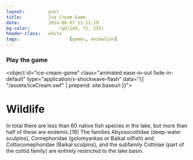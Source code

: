 ```yaml
---
layout:     	post
title:      	Ice Cream Game
date:       	2014-06-07 11:21:29
bg-color:			rgb(144, 72, 155)
header-class:	white
tags:					[games, animation]
---
```


### Play the game

<object id="ice-cream-game"
	class="animated ease-in-out fade-in-default"
	type="application/x-shockwave-flash"
  data="{{ "/assets/iceCream.swf" | prepend: site.baseurl }}">
	<param name="quality" value="high">
	<param name="bgcolor" value="#fff">
	<param name="play" value="true">
	<param name="loop" value="true">
	<param name="wmode" value="window">
	<param name="scale" value="noborder">
	<param name="devicefont" value="false">
	<param name="salign" value="">
	<param name="allowScriptAccess" value="sameDomain">
</object>

# Wildlife
In total there are less than 60 native fish species in the lake, but more than half of these are endemic.[19] The families Abyssocottidae (deep-water sculpins), Comephoridae (golomyankas or Baikal oilfish) and Cottocomephoridae (Baikal sculpins), and the subfamily Cottinae (part of the cottid family) are entirely restricted to the lake basin.
